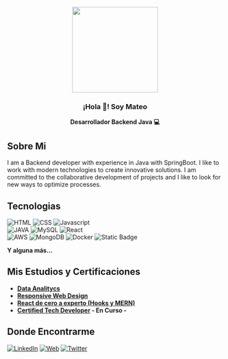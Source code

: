 <p align="center" width="300">
   <img align="center" width="200" src="https://user-images.githubusercontent.com/106263422/223457678-1d7ed567-93f9-4ad4-a307-ab5fe263075c.png" />
   <h3 align="center"> ¡Hola 👋! Soy Mateo </h3>
</p>

<p align="center"><strong>Desarrollador Backend Java 💻 </strong></p>

## Sobre Mi
I am a Backend developer with experience in Java with SpringBoot. I like to work with modern technologies to create innovative solutions. I am committed to the collaborative development of projects and I like to look for new ways to optimize processes.

## Tecnologias
![HTML](https://img.shields.io/badge/-HMTL-red)
![CSS](https://img.shields.io/badge/-CSS-9cf)
![Javascript](https://img.shields.io/badge/-JAVASCRIPT-yellow) </br>
![JAVA](https://img.shields.io/badge/-JAVA-critical)
![MySQL](https://img.shields.io/badge/-MYSQL-blue)
![React](https://img.shields.io/badge/-REACTJS-9cf)</br>
![AWS](https://img.shields.io/badge/-AWS-lightgrey)
![MongoDB](https://img.shields.io/badge/-MONGODB-brightgreen)
![Docker](https://img.shields.io/badge/-DOCKER-informational)
![Static Badge](https://img.shields.io/badge/SpringBoot-required?color=green)
</br>

<strong> Y alguna más... </strong>

## Mis Estudios y Certificaciones

- <strong><a href="https://www.coderhouse.com/certificados/61e47306ae271300444b5563">Data Analitycs</a></strong></br>
- <strong><a href="https://www.freecodecamp.org/fcc08542121-9d78-41c3-bc2f-462160c0f99d">Responsive Web Design</a></strong></br>
- <strong><a href=https://www.udemy.com/certificate/UC-5a7a8761-dc90-4bbd-a1be-9a8e4d767bde/>React de cero a experto (Hooks y MERN)</a></strong></br>
- <strong><a href="https://www.digitalhouse.com/ar/productos/programacion/certified-tech-developer">Certified Tech Developer</a>  - En Curso -  </strong></br>

## Donde Encontrarme 
[![LinkedIn](https://img.shields.io/badge/LinkedIn-Mateo_Alvarez-0077B5?style=for-the-badge&logo=linkedin&logoColor=white&labelColor=101010)](https://www.linkedin.com/in/matualvarez/)
[![Web](https://img.shields.io/badge/Web-MateoAlvarez.com-14a1f0?style=for-the-badge&logo=dev.to&logoColor=white&labelColor=101010)](https://mateoalvarezportfolio.netlify.app/)
[![Twitter](https://img.shields.io/badge/Twitter-@Matuualvarez1-1DA1F2?style=for-the-badge&logo=twitter&logoColor=white&labelColor=101010)](https://twitter.com/Matuualvarez1)
<!--
**Mateo-Alvarez1/Mateo-Alvarez1** is a ✨ _special_ ✨ repository because its `README.md` (this file) appears on your GitHub profile.

Here are some ideas to get you started:

- 🔭 I’m currently working on ...
- 🌱 I’m currently learning ...
- 👯 I’m looking to collaborate on ...
- 🤔 I’m looking for help with ...
- 💬 Ask me about ...
- 📫 How to reach me: ...
- 😄 Pronouns: ...
- ⚡ Fun fact: ...
-->
